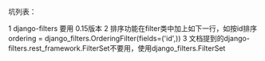 
坑列表：

1 django-filters 要用 0.15版本
2 排序功能在filter类中加上如下一行，如按id排序
ordering = django_filters.OrderingFilter(fields=('id',))
3 文档提到的django-filters.rest_framework.FilterSet不要用，使用django_filters.FilterSet


